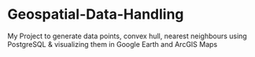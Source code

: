 # Geospatial-Data-Handling
My Project to generate data points, convex hull, nearest neighbours using PostgreSQL &amp; visualizing them in Google Earth and ArcGIS Maps 
